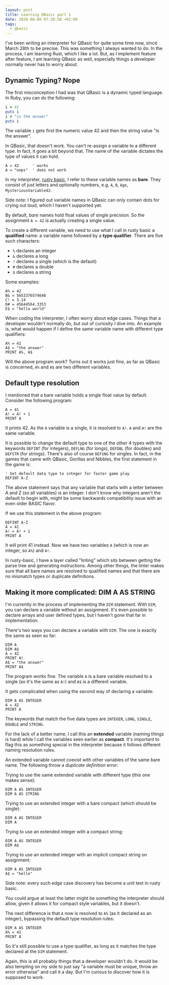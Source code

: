```yaml
---
layout: post
title: Learning QBasic part 1
date: 2020-08-08 07:20:58 +02:00
tags:
  - qbasic
---
```


I've been writing an interpreter for QBasic for quite some time now, since March
28th to be precise. This was something I always wanted to do. In the process, I
am learning Rust, which I like a lot. But, as I implement feature after feature,
I am learning QBasic as well, especially things a developer normally never has
to worry about.

## Dynamic Typing? Nope

The first misconception I had was that QBasic is a dynamic typed language. In
Ruby, you can do the following:

```ruby
i = 42
puts i
i = "is the answer"
puts i
```

The variable `i` gets first the numeric value 42 and then the string value "is
the answer".

In QBasic, that doesn't work. You can't re-assign a variable to a different type.
In fact, it goes a bit beyond that. The name of the variable dictates the type
of values it can hold.

```basic
A = 42      ' works
A = "oops"  ' does not work
```

In my interpreter, [rusty basic](https://github.com/ngeor/rusty-basic), I refer
to these variable names as **bare**. They consist of just letters and optionally numbers,
e.g. `A`, `B`, `Age`, `MysteriousVariable42`.

Side note: I figured out variable names in QBasic can only contain dots for crying out loud,
which I haven't supported yet.

By default, _bare_ names hold float values of single precision. So the assignment
`A = 42` is actually creating a single value.

To create a different variable, we need to use what I call in rusty basic a **qualified** name:
a variable name followed by a **type qualifier**. There are five such characters:

- `%` declares an integer
- `&` declares a long
- `!` declares a single (which is the default)
- `#` declares a double
- `$` declares a string

Some examples:

```basic
A% = 42
B& = 5653376574648
C! = 3.14
D# = 45644564.3353
E$ = "hello world"
```

When coding the interpreter, I often worry about edge cases. Things that a developer wouldn't
normally do, but out of curiosity I dive into. An example is, what would happen
if I define the same variable name with different type qualifiers:

```basic
A% = 42
A$ = "the answer"
PRINT A%, A$
```

Will the above program work? Turns out it works just fine, as far as QBasic is
concerned, `A%` and `A$` are two different variables.

## Default type resolution

I mentioned that a bare variable holds a single float value by default. Consider
the following program:

```basic
A = 41
A! = A! + 1
PRINT A
```

It prints 42. As the `A` variable is a single, it is resolved to `A!`. `A` and `A!`
are the same variable.

It is possible to change the default type to one of the other 4 types with
the keywords `DEFINT` (for integers), `DEFLNG` (for longs), `DEFDBL` (for doubles)
and `DEFSTR` (for strings). There's also of course `DEFSNG` for singles. In fact,
in the games that came with QBasic, Gorillas and Nibbles, the first statement
in the game is:

```basic
' Set default data type to integer for faster game play
DEFINT A-Z
```

The above statement says that any variable that starts with a letter between A and Z (so all variables) is an integer. I don't know why integers aren't the default to begin with,
might be some backwards compatibility issue with an even older BASIC flavor.

If we use this statement in the above program:

```basic
DEFINT A-Z
A = 41
A! = A! + 1
PRINT A
```

It will print 41 instead. Now we have two variables `A` (which is now an integer, so `A%`)
and `A!`.

In rusty-basic, I have a layer called "linting" which sits between getting the parse tree
and generating instructions. Among other things, the linter makes sure that all
bare names are resolved to qualified names and that there are no mismatch types
or duplicate definitions.

## Making it more complicated: DIM A AS STRING

I'm currently in the process of implementing the `DIM` statement. With `DIM`,
you can declare a variable without an assignment. It's even possible to declare
arrays and user defined types, but I haven't gone that far in implementation.

There's two ways you can declare a variable with `DIM`. The one is exactly the same
as seen so far:

```basic
DIM A
DIM A$
A = 42
PRINT A!
A$ = "the answer"
PRINT A$
```

The program works fine. The variable `A` is a bare variable resolved to a single (so
it's the same as `A!`) and `A$` is a different variable.

It gets complicated when using the second way of declaring a variable:

```basic
DIM A AS INTEGER
A = 42
PRINT A
```

The keywords that match the five data types are `INTEGER`, `LONG`, `SINGLE`, `DOUBLE` and `STRING`.

For the lack of a better name, I call this an **extended** variable (naming things is hard)
while I call the variables seen earlier as **compact**.
It's important to flag this as something special in the interpreter because it follows
different naming resolution rules.

An extended variable cannot coexist with other variables of the same bare name. The following
throw a _duplicate definition_ error:

Trying to use the same extended variable with different type (this one makes sense):

```basic
DIM A AS INTEGER
DIM A AS STRING
```

Trying to use an extended integer with a bare compact (which should be single):

```basic
DIM A AS INTEGER
DIM A
```

Trying to use an extended integer with a compact string:

```basic
DIM A AS INTEGER
DIM A$
```

Trying to use an extended integer with an implicit compact string on assignment:

```basic
DIM A AS INTEGER
A$ = "hello"
```

Side note: every such edge case discovery has become a unit test in rusty basic.

You could argue at least the latter might be something the interpreter should
allow, given it allows it for compact style variables, but it doesn't.

The next difference is that `A` now is resolved to `A%` (as it declared as
an integer), bypassing the default type resolution rules:

```basic
DIM A AS INTEGER
A% = 42
PRINT A
```

So it's still possible to use a type qualifier, as long as it matches the type
declared at the `DIM` statement.

Again, this is all probably things that a developer wouldn't do. It would be
also tempting on my side to just say "a variable must be unique, throw an error
otherwise" and call it a day. But I'm curious to discover how it is supposed to work.
